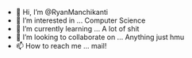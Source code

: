 - 👋 Hi, I’m @RyanManchikanti
- 👀 I’m interested in ... Computer Science
- 🌱 I’m currently learning ... A lot of shit
- 💞️ I’m looking to collaborate on ...  Anything just hmu 
- 📫 How to reach me ... mail!

<!---
RyanManchikanti/RyanManchikanti is a ✨ special ✨ repository because its `README.md` (this file) appears on your GitHub profile.
You can click the Preview link to take a look at your changes.
--->
